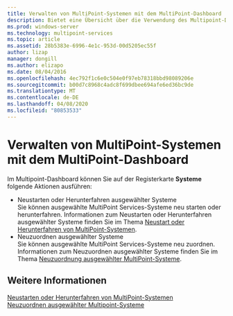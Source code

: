 ```yaml
---
title: Verwalten von MultiPoint-Systemen mit dem MultiPoint-Dashboard
description: Bietet eine Übersicht über die Verwendung des Multipoint-Dashboards.
ms.prod: windows-server
ms.technology: multipoint-services
ms.topic: article
ms.assetid: 28b5383e-6996-4e1c-953d-00d5205ec55f
author: lizap
manager: dongill
ms.author: elizapo
ms.date: 08/04/2016
ms.openlocfilehash: 4ec792f1c6e0c504e0f97eb78318bbd98089206e
ms.sourcegitcommit: b00d7c8968c4adc8f699dbee694afe6ed36bc9de
ms.translationtype: MT
ms.contentlocale: de-DE
ms.lasthandoff: 04/08/2020
ms.locfileid: "80853533"
---
```

# <a name="manage-multipoint-systems-using-multipoint-dashboard"></a>Verwalten von MultiPoint-Systemen mit dem MultiPoint-Dashboard
Im Multipoint-Dashboard können Sie auf der Registerkarte **Systeme** folgende Aktionen ausführen:  
  
- Neustarten oder Herunterfahren ausgewählter Systeme  
Sie können ausgewählte MultiPoint Services-Systeme neu starten oder herunterfahren. Informationen zum Neustarten oder Herunterfahren ausgewählter Systeme finden Sie im Thema [Neustart oder Herunterfahren von MultiPoint-Systemen](Restart-or-Shut-Down-MultiPoint-Systems.md).   
- Neuzuordnen ausgewählter Systeme  
Sie können ausgewählte MultiPoint Services-Systeme neu zuordnen. Informationen zum Neuzuordnen ausgewählter Systeme finden Sie im Thema [Neuzuordnung ausgewählter MultiPoint-Systeme](Remap-Selected-MultiPoint-Systems.md).  
  
## <a name="see-also"></a>Weitere Informationen  
[Neustarten oder Herunterfahren von MultiPoint-Systemen](Restart-or-Shut-Down-MultiPoint-Systems.md)  
[Neuzuordnen ausgewählter Multipoint-Systeme](Remap-Selected-MultiPoint-Systems.md)  
